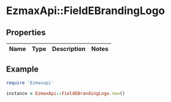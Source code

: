 # EzmaxApi::FieldEBrandingLogo

## Properties

| Name | Type | Description | Notes |
| ---- | ---- | ----------- | ----- |

## Example

```ruby
require 'Ezmaxapi'

instance = EzmaxApi::FieldEBrandingLogo.new()
```

